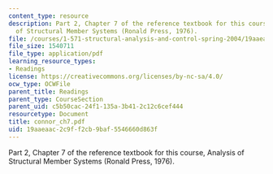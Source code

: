 ```yaml
---
content_type: resource
description: Part 2, Chapter 7 of the reference textbook for this course, Analysis
  of Structural Member Systems (Ronald Press, 1976).
file: /courses/1-571-structural-analysis-and-control-spring-2004/19aaeaac2c9ff2cb9baf5546660d863f_connor_ch7.pdf
file_size: 1540711
file_type: application/pdf
learning_resource_types:
- Readings
license: https://creativecommons.org/licenses/by-nc-sa/4.0/
ocw_type: OCWFile
parent_title: Readings
parent_type: CourseSection
parent_uid: c5b50cac-24f1-135a-3b41-2c12c6cef444
resourcetype: Document
title: connor_ch7.pdf
uid: 19aaeaac-2c9f-f2cb-9baf-5546660d863f
---
```

Part 2, Chapter 7 of the reference textbook for this course, Analysis of Structural Member Systems (Ronald Press, 1976).